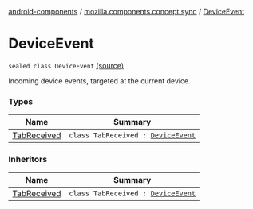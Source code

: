 [android-components](../../index.md) / [mozilla.components.concept.sync](../index.md) / [DeviceEvent](./index.md)

# DeviceEvent

`sealed class DeviceEvent` [(source)](https://github.com/mozilla-mobile/android-components/blob/master/components/concept/sync/src/main/java/mozilla/components/concept/sync/DeviceEvents.kt#L17)

Incoming device events, targeted at the current device.

### Types

| Name | Summary |
|---|---|
| [TabReceived](-tab-received/index.md) | `class TabReceived : `[`DeviceEvent`](./index.md) |

### Inheritors

| Name | Summary |
|---|---|
| [TabReceived](-tab-received/index.md) | `class TabReceived : `[`DeviceEvent`](./index.md) |
